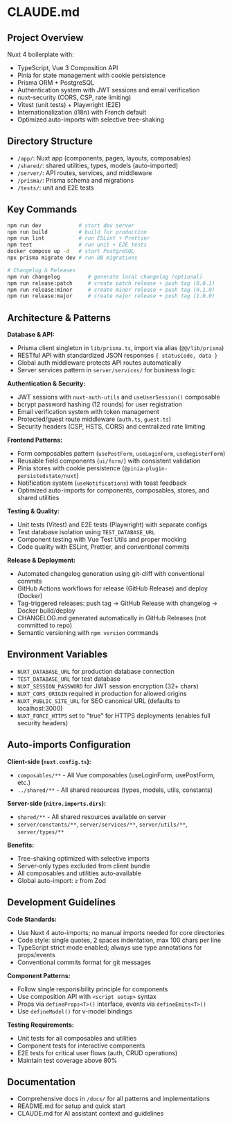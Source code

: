 # CLAUDE.md

## Project Overview

Nuxt 4 boilerplate with:

- TypeScript, Vue 3 Composition API
- Pinia for state management with cookie persistence
- Prisma ORM + PostgreSQL
- Authentication system with JWT sessions and email verification
- nuxt-security (CORS, CSP, rate limiting)
- Vitest (unit tests) + Playwright (E2E)
- Internationalization (i18n) with French default
- Optimized auto-imports with selective tree-shaking

## Directory Structure

- `/app/`: Nuxt app (components, pages, layouts, composables)
- `/shared/`: shared utilities, types, models (auto-imported)
- `/server/`: API routes, services, and middleware
- `/prisma/`: Prisma schema and migrations
- `/tests/`: unit and E2E tests

## Key Commands

```bash
npm run dev            # start dev server
npm run build          # build for production
npm run lint           # run ESLint + Prettier
npm test               # run unit + E2E tests
docker compose up -d   # start PostgreSQL
npx prisma migrate dev # run DB migrations

# Changelog & Releases
npm run changelog         # generate local changelog (optional)
npm run release:patch     # create patch release + push tag (0.0.1)
npm run release:minor     # create minor release + push tag (0.1.0)
npm run release:major     # create major release + push tag (1.0.0)
```

## Architecture & Patterns

**Database & API:**

- Prisma client singleton in `lib/prisma.ts`, import via alias (`@@/lib/prisma`)
- RESTful API with standardized JSON responses `{ statusCode, data }`
- Global auth middleware protects API routes automatically
- Server services pattern in `server/services/` for business logic

**Authentication & Security:**

- JWT sessions with `nuxt-auth-utils` and `useUserSession()` composable
- bcrypt password hashing (12 rounds) for user registration
- Email verification system with token management
- Protected/guest route middleware (`auth.ts`, `guest.ts`)
- Security headers (CSP, HSTS, CORS) and centralized rate limiting

**Frontend Patterns:**

- Form composables pattern (`usePostForm`, `useLoginForm`, `useRegisterForm`)
- Reusable field components (`ui/form/`) with consistent validation
- Pinia stores with cookie persistence (`@pinia-plugin-persistedstate/nuxt`)
- Notification system (`useNotifications`) with toast feedback
- Optimized auto-imports for components, composables, stores, and shared utilities

**Testing & Quality:**

- Unit tests (Vitest) and E2E tests (Playwright) with separate configs
- Test database isolation using `TEST_DATABASE_URL`
- Component testing with Vue Test Utils and proper mocking
- Code quality with ESLint, Prettier, and conventional commits

**Release & Deployment:**

- Automated changelog generation using git-cliff with conventional commits
- GitHub Actions workflows for release (GitHub Release) and deploy (Docker)
- Tag-triggered releases: push tag → GitHub Release with changelog → Docker build/deploy
- CHANGELOG.md generated automatically in GitHub Releases (not committed to repo)
- Semantic versioning with `npm version` commands

## Environment Variables

- `NUXT_DATABASE_URL` for production database connection
- `TEST_DATABASE_URL` for test database
- `NUXT_SESSION_PASSWORD` for JWT session encryption (32+ chars)
- `NUXT_CORS_ORIGIN` required in production for allowed origins
- `NUXT_PUBLIC_SITE_URL` for SEO canonical URL (defaults to localhost:3000)
- `NUXT_FORCE_HTTPS` set to "true" for HTTPS deployments (enables full security headers)

## Auto-imports Configuration

**Client-side (`nuxt.config.ts`):**

- `composables/**` - All Vue composables (useLoginForm, usePostForm, etc.)
- `../shared/**` - All shared resources (types, models, utils, constants)

**Server-side (`nitro.imports.dirs`):**

- `shared/**` - All shared resources available on server
- `server/constants/**`, `server/services/**`, `server/utils/**`, `server/types/**`

**Benefits:**

- Tree-shaking optimized with selective imports
- Server-only types excluded from client bundle
- All composables and utilities auto-available
- Global auto-import: `z` from Zod

## Development Guidelines

**Code Standards:**

- Use Nuxt 4 auto-imports; no manual imports needed for core directories
- Code style: single quotes, 2 spaces indentation, max 100 chars per line
- TypeScript strict mode enabled; always use type annotations for props/events
- Conventional commits format for git messages

**Component Patterns:**

- Follow single responsibility principle for components
- Use composition API with `<script setup>` syntax
- Props via `defineProps<T>()` interface, events via `defineEmits<T>()`
- Use `defineModel()` for v-model bindings

**Testing Requirements:**

- Unit tests for all composables and utilities
- Component tests for interactive components
- E2E tests for critical user flows (auth, CRUD operations)
- Maintain test coverage above 80%

## Documentation

- Comprehensive docs in `/docs/` for all patterns and implementations
- README.md for setup and quick start
- CLAUDE.md for AI assistant context and guidelines
